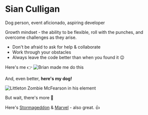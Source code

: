 # Sian Culligan
Dog person, event aficionado, aspiring developer 

Growth mindset - the ability to be flexible, roll with the punches, and overcome challenges as they arise. 

- Don't be afraid to ask for help & collaborate
- Work through your obstacles
- Always leave the code better than when you found it :wink:


Here's me :point_right: ![Brian made me do this](https://images.ctfassets.net/k428n7s2pxlu/62vH8Q8aZuBb1azJa0FW53/7d91e921325956d694e4512790eb081e/sian.jpg) 


And, even better, **here's my dog!**

![Littleton Zombie McFearson in his element](https://encrypted-tbn0.gstatic.com/images?q=tbn:ANd9GcRZbpH4G0l_kpGsKDR9TbDJImHudF8bVYnf4b0-DEKRo5NQeG2taA)



But wait, there's more :dog:

Here's [Stormageddon](https://www.instagram.com/p/BcJNv4HgNSg/) & [Marvel](https://www.instagram.com/p/Bk0QjbNjub3/) - also great. :+1:
